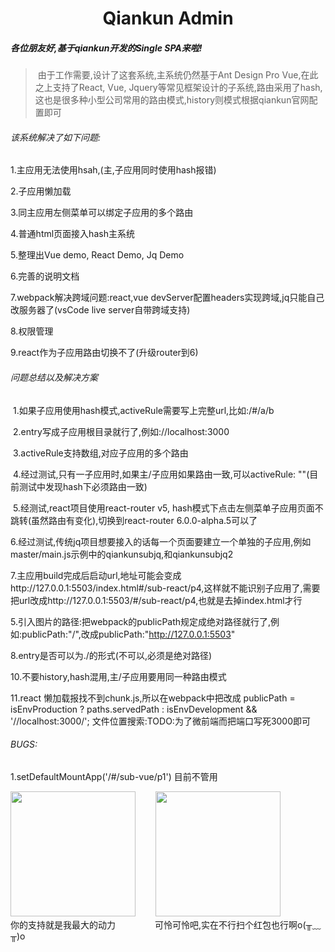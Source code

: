 

<h1 align="center">Qiankun Admin</h1>


##### 各位朋友好,基于qiankun开发的Single SPA来啦!

> ​    由于工作需要,设计了这套系统,主系统仍然基于Ant Design Pro Vue,在此之上支持了React, Vue, Jquery等常见框架设计的子系统,路由采用了hash,这也是很多种小型公司常用的路由模式,history则模式根据qiankun官网配置即可

###### 该系统解决了如下问题:

   1.主应用无法使用hsah,(主,子应用同时使用hash报错)

   2.子应用懒加载

   3.同主应用左侧菜单可以绑定子应用的多个路由

   4.普通html页面接入hash主系统

   5.整理出Vue demo, React Demo, Jq Demo

   6.完善的说明文档

   7.webpack解决跨域问题:react,vue devServer配置headers实现跨域,jq只能自己改服务器了(vsCode live server自带跨域支持)

   8.权限管理

   9.react作为子应用路由切换不了(升级router到6)

###### 问题总结以及解决方案

​    1.如果子应用使用hash模式,activeRule需要写上完整url,比如:/#/a/b

​    2.entry写成子应用根目录就行了,例如://localhost:3000

​    3.activeRule支持数组,对应子应用的多个路由

​    4.经过测试,只有一子应用时,如果主/子应用如果路由一致,可以activeRule: ""(目前测试中发现hash下必须路由一致)

​    5.经测试,react项目使用react-router v5, hash模式下点击左侧菜单子应用页面不跳转(虽然路由有变化),切换到react-router 6.0.0-alpha.5可以了

   6.经过测试,传统jq项目想要接入的话每一个页面要建立一个单独的子应用,例如master/main.js示例中的qiankunsubjq,和qiankunsubjq2

   7.主应用build完成后启动url,地址可能会变成http://127.0.0.1:5503/index.html#/sub-react/p4,这样就不能识别子应用了,需要把url改成http://127.0.0.1:5503/#/sub-react/p4,也就是去掉index.html才行

   5.引入图片的路径:把webpack的publicPath规定成绝对路径就行了,例如:publicPath:"/",改成publicPath:"http://127.0.0.1:5503"

   8.entry是否可以为./的形式(不可以,必须是绝对路径)

   10.不要history,hash混用,主/子应用要用同一种路由模式

   11.react 懒加载报找不到chunk.js,所以在webpack中把改成 publicPath = isEnvProduction ? paths.servedPath : isEnvDevelopment && '//localhost:3000/'; 文件位置搜索:TODO:为了微前端而把端口写死3000即可

###### BUGS:
   1.setDefaultMountApp('/#/sub-vue/p1') 目前不管用
<div>
<img src="https://gitee.com/Onces/images/raw/master/money.png" width=200>&nbsp;&nbsp;&nbsp;&nbsp;&nbsp;&nbsp;&nbsp;
<img src="https://gitee.com/Onces/images/raw/master/zhifubaohongbao.jpg" width=200>
<div>你的支持就是我最大的动力
&nbsp;&nbsp;&nbsp;&nbsp;&nbsp;&nbsp;&nbsp;&nbsp;&nbsp;&nbsp;&nbsp;&nbsp;&nbsp;&nbsp;
可怜可怜吧,实在不行扫个红包也行啊o(╥﹏╥)o</div>   
</div>


